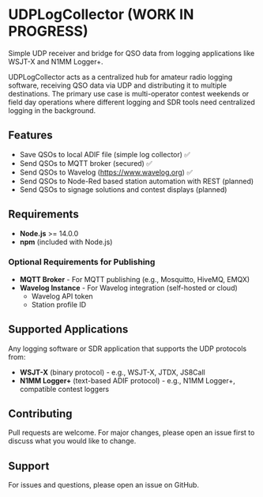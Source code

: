 # UDPLogCollector (WORK IN PROGRESS)
Simple UDP receiver and bridge for QSO data from logging applications like WSJT-X and N1MM Logger+.

UDPLogCollector acts as a centralized hub for amateur radio logging software, receiving QSO data via UDP and distributing it to multiple destinations. The primary use case is multi-operator contest weekends or field day operations where different logging and SDR tools need centralized logging in the background.

## Features

- Save QSOs to local ADIF file (simple log collector) ✅
- Send QSOs to MQTT broker (secured) ✅
- Send QSOs to Wavelog (https://www.wavelog.org) ✅
- Send QSOs to Node-Red based station automation with REST (planned)
- Send QSOs to signage solutions and contest displays (planned)

## Requirements

- **Node.js** >= 14.0.0
- **npm** (included with Node.js)

### Optional Requirements for Publishing

- **MQTT Broker** - For MQTT publishing (e.g., Mosquitto, HiveMQ, EMQX)
- **Wavelog Instance** - For Wavelog integration (self-hosted or cloud)
  - Wavelog API token
  - Station profile ID

## Supported Applications

Any logging software or SDR application that supports the UDP protocols from:
- **WSJT-X** (binary protocol) - e.g., WSJT-X, JTDX, JS8Call
- **N1MM Logger+** (text-based ADIF protocol) - e.g., N1MM Logger+, compatible contest loggers

## Contributing

Pull requests are welcome. For major changes, please open an issue first to discuss what you would like to change.

## Support

For issues and questions, please open an issue on GitHub.
